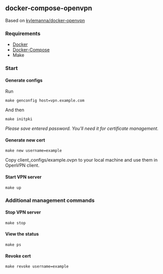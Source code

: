 ## docker-compose-openvpn

Based on [kylemanna/docker-openvpn](https://github.com/kylemanna/docker-openvpn)

### Requirements

* [Docker](https://docs.docker.com/engine/install/)
* [Docker-Compose](https://docs.docker.com/compose/install/)
* Make

### Start


#### Generate configs

Run

```
make genconfig host=vpn.example.com
```

And then

```
make initpki
```

*Please save entered password. You'll need it for certificate management.*


#### Generate new cert

```
make new username=example
```

Copy client_configs/example.ovpn to your local machine and use them in OpenVPN client.


#### Start VPN server

```
make up
```

### Additional management commands


#### Stop VPN server

```
make stop
```


#### View the status

```
make ps
```

#### Revoke cert

```
make revoke username=example
```
